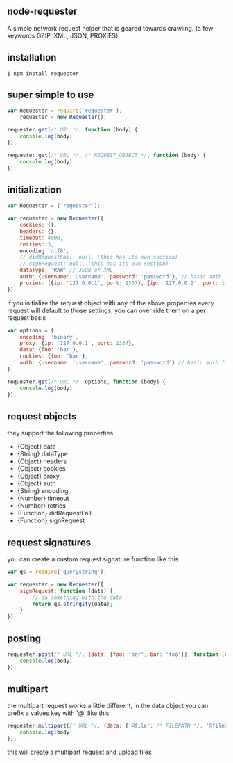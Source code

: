 ## node-requester

A simple network request helper that is geared towards crawling. (a few keywords GZIP, XML, JSON, PROXIES)

## installation

    $ npm install requester

## super simple to use

```javascript
var Requester = require('requester'),
	requester = new Requester();

requester.get(/* URL */, function (body) {
	console.log(body)
});

requester.get(/* URL */, /* REQUEST_OBJECT */, function (body) {
	console.log(body)
});
```

## initialization

```javascript
var Requester = ('requester');

var requester = new Requester({
	cookies: {},
	headers: {},
	timeout: 4000,
	retries: 3,
	encoding 'utf8',
	// didRequestFail: null, (this has its own section)
	// signRequest: null, (this has its own section)
	dataType: 'RAW' // JSON or XML,
	auth: {username: 'username', password: 'password'}, // basic auth for all requests
	proxies: [{ip: '127.0.0.1', port: 1337}, {ip: '127.0.0.2', port: 1337}, {ip: '127.0.0.3', port: 1337}] // rotating proxy array
});
```

if you initialize the request object with any of the above properties every request will default to those settings, you can over ride them on a per request basis

```javascript
var options = {
	encoding: 'binary',
	proxy: {ip: '127.0.0.1', port: 1337},
	data: {foo: 'bar'},
	cookies: {foo: 'bar'},
	auth: {username: 'username', password: 'password'} // basic auth for request
};

requester.get(/* URL */, options, function (body) {
	console.log(body)
});
```
## request objects

they support the following properties
* {Object} data 
* {String} dataType
* {Object} headers
* {Object} cookies
* {Object} proxy
* {Object} auth
* {String} encoding
* {Number} timeout
* {Number} retries
* {Function} didRequestFail
* {Function} signRequest

## request signatures

you can create a custom request signature function like this

```javascript
var qs = require('querystring');

var requester = new Requester({
	signRequest: function (data) {
		// do something with the data
		return qs.stringify(data);
	}
});
```

## posting

```javascript
requester.post(/* URL */, {data: {foo: 'bar', bar: 'foo'}}, function (body) {
	console.log(body)
});
```

## multipart

the multipart request works a little different, in the data object you can prefix a values key with '@' like this

```javascript
requester.multipart(/* URL */, {data: {'@file': /* FILEPATH */, '@file2': /* FILEPATH */, bar: 'foo'}}, function (body) {
	console.log(body)
});
```

this will create a multipart request and upload files

